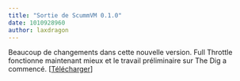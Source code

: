 ```yaml
---
title: "Sortie de ScummVM 0.1.0"
date: 1010928960
author: laxdragon
---
```


Beaucoup de changements dans cette nouvelle version. Full Throttle fonctionne maintenant mieux et le travail préliminaire sur The Dig a commencé. \[[Télécharger](/downloads/)\]
